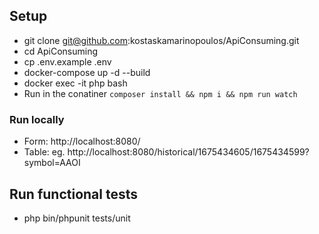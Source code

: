 ## Setup

- git clone git@github.com:kostaskamarinopoulos/ApiConsuming.git
- cd ApiConsuming
- cp .env.example .env
- docker-compose up -d --build
- docker exec -it php bash
- Run in the conatiner `composer install && npm i && npm run watch`

### Run locally

- Form: http://localhost:8080/
- Table: eg. http://localhost:8080/historical/1675434605/1675434599?symbol=AAOI

## Run functional tests

- php bin/phpunit tests/unit

